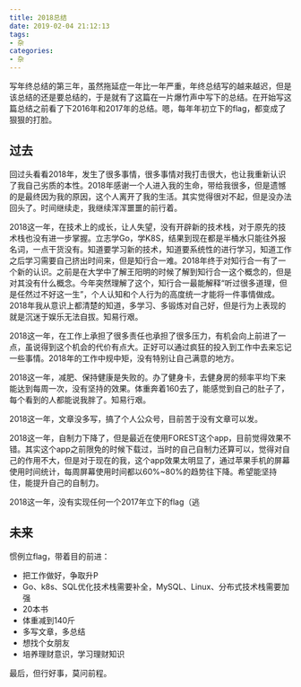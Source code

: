```yaml
---
title: 2018总结
date: 2019-02-04 21:12:13
tags:
- 杂
categories:
- 杂
---
```


写年终总结的第三年，虽然拖延症一年比一年严重，年终总结写的越来越迟，但是该总结的还是要总结的，于是就有了这篇在一片爆竹声中写下的总结。在开始写这篇总结之前看了下2016年和2017年的总结。嗯，每年年初立下的flag，都变成了狠狠的打脸。

## 过去
回过头看看2018年，发生了很多事情，很多事情对我打击很大，也让我重新认识了我自己劣质的本性。2018年感谢一个人进入我的生命，带给我很多，但是遗憾的是最终因为我的原因，这个人离开了我的生活。其实觉得很对不起，但是没办法回头了。时间继续走，我继续浑浑噩噩的前行着。

2018这一年，在技术上的成长，让人失望，没有开辟新的技术栈，对于原先的技术栈也没有进一步掌握。立志学Go，学K8S，结果到现在都是半桶水只能往外报名词，一点干货没有。知道要学习新的技术，知道要系统性的进行学习，知道工作之后学习需要自己挤出时间来，但是知行合一难。2018年终于对知行合一有了一个新的认识。之前是在大学中了解王阳明的时候了解到知行合一这个概念的，但是对其没有什么概念。今年突然理解了这个，知行合一最能解释“听过很多道理，但是任然过不好这一生”，个人认知和个人行为的高度统一才能将一件事情做成。2018年我从意识上都清楚的知道，多学习、多锻炼对自己好，但是行为上表现的就是沉迷于娱乐无法自拔。知易行艰。

2018这一年，在工作上承担了很多责任也承担了很多压力，有机会向上前进了一点，虽说得到这个机会的代价有点大。正好可以通过疯狂的投入到工作中去来忘记一些事情。2018年的工作中规中矩，没有特别让自己满意的地方。

2018这一年，减肥、保持健康是失败的。办了健身卡，去健身房的频率平均下来能达到每周一次，没有坚持的效果。体重奔着160去了，能感觉到自己的肚子了，每个看到的人都能说我胖了。知易行艰。

2018这一年，文章没多写，搞了个人公众号，目前苦于没有文章可以发。

2018这一年，自制力下降了，但是最近在使用FOREST这个app，目前觉得效果不错。其实这个app之前限免的时候下载过，当时的自己自制力还算可以，觉得对自己的作用不大，但是对于现在的我，这个app效果太明显了，通过苹果手机的屏幕使用时间统计，每周屏幕使用时间都以60%~80%的趋势往下降。希望能坚持住，能提升自己的自制力。

2018这一年，没有实现任何一个2017年立下的flag（逃

## 未来
惯例立flag，带着目的前进：
* 把工作做好，争取升P
* Go、k8s、SQL优化技术栈需要补全，MySQL、Linux、分布式技术栈需要加强
* 20本书
* 体重减到140斤
* 多写文章，多总结
* 想找个女朋友
* 培养理财意识，学习理财知识

最后，但行好事，莫问前程。



